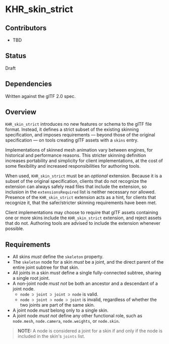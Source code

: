 # KHR\_skin\_strict

## Contributors

* TBD

## Status

Draft

## Dependencies

Written against the glTF 2.0 spec.

## Overview

`KHR_skin_strict` introduces no new features or schema to the glTF file format. Instead, it defines a strict subset of the existing skinning specification, and imposes requirements — beyond those of the original specification — on tools creating glTF assets with a `skins` entry.

Implementations of skinned mesh animation vary between engines, for historical and performance reasons. This stricter skinning definition increases portability and simplicity for client implementations, at the cost of some flexibility and increased responsibilities for authoring tools.

When used, `KHR_skin_strict` must be an *optional* extension. Because it is a subset of the original specification, clients that do not recognize the extension can always safely read files that include the extension, so inclusion in the `extensionsRequired` list is neither necessary nor allowed. Presence of the `KHR_skin_strict` extension acts as a hint, for clients that recognize it, that the safer/stricter skinning requirements have been met.

Client implementations may choose to require that glTF assets containing one or more skins include the `KHR_skin_strict` extension, and reject assets that do not. Authoring tools are advised to include the extension whenever possible.

## Requirements

* All skins *must* define the `skeleton` property.
* The `skeleton` node for a skin *must* be a joint, and the direct parent of the entire joint subtree for that skin.
* All joints in a skin *must* define a single fully-connected subtree, sharing a single root joint.
* A non-joint node *must not* be both an ancestor and a descendant of a joint node.
    * `node ⊃ joint ⊃ joint ⊃ node` is valid.
    * `node ⊃ joint ⊃ node ⊃ joint` is invalid, regardless of whether the two joints are part of the same skin.
* A joint node *must* belong only to a single skin.
* A joint node *must not* define any other functional role, such as `node.mesh`, `node.camera`, `node.weights`, or `node.skin`.

> **NOTE:** A node is considered a joint for a skin if and only if the node is included in the skin's `joints` list.

